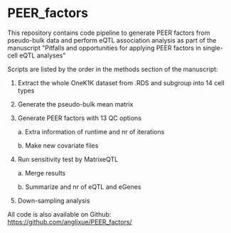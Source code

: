 # PEER_factors
This repository contains code pipeline to generate PEER factors from pseudo-bulk data and perform eQTL association analysis as part of the manuscript "Pitfalls and opportunities for applying PEER factors in single-cell eQTL analyses"

Scripts are listed by the order in the methods section of the manuscript:

1. Extract the whole OneK1K dataset from .RDS and subgroup into 14 cell types
2. Generate the pseudo-bulk mean matrix
3. Generate PEER factors with 13 QC options

	a. Extra information of runtime and nr of iterations
	
	b. Make new covariate files
4. Run sensitivity test by MatrixeQTL
	
	a. Merge results
	
	b. Summarize and nr of eQTL and eGenes
5. Down-sampling analysis




All code is also available on Github: https://github.com/anglixue/PEER_factors/
